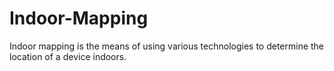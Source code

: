 # Indoor-Mapping
Indoor mapping is the means of using various technologies to determine the location of a device indoors.
